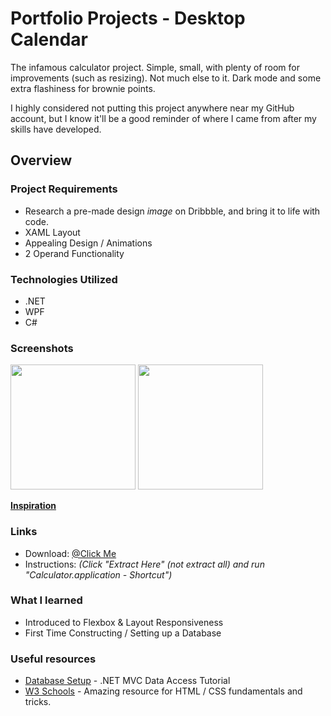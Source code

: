 # Portfolio Projects - Desktop Calendar

The infamous calculator project. Simple, small, with plenty of room for improvements (such as resizing).
Not much else to it. Dark mode and some extra flashiness for brownie points.  

I highly considered not putting this project anywhere near my
GitHub account, but I know it'll be a good reminder of where I came from after my skills have developed.

## Overview

### Project Requirements

- Research a pre-made design *image* on Dribbble, and bring it to life with code. 
- XAML Layout
- Appealing Design / Animations
- 2 Operand Functionality

### Technologies Utilized

- .NET 
- WPF
- C#

### Screenshots

<!DOCTYPE html>
<html lang="en">
  <body>
    <div class="row">
<img src="https://user-images.githubusercontent.com/101738608/197716595-29a3c9fe-ef55-44b0-b27d-e248e2e3325e.png" width="200">
<img src="https://user-images.githubusercontent.com/101738608/197716633-2f36c5f1-4e3f-4595-8715-f136086fa306.png" width="200">
  </div>
  </body>
</html>

**[Inspiration](https://dribbble.com/shots/14709020-Calculator)**

### Links

* Download: [@Click Me](https://github.com/sddiaz/Portfolio-Projects/files/9586536/Portfolio_Calculator.zip)
* Instructions: *(Click "Extract Here" (not extract all) and run "Calculator.application - Shortcut")*   

### What I learned

- Introduced to Flexbox & Layout Responsiveness
- First Time Constructing / Setting up a Database


### Useful resources

- [Database Setup](https://www.youtube.com/watch?v=bIiEv__QNxw&ab_channel=IAmTimCorey) - .NET MVC Data Access Tutorial
- [W3 Schools](https://www.w3schools.com/html/) - Amazing resource for HTML / CSS fundamentals and tricks.
